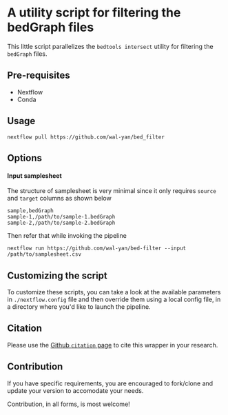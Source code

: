 # A utility script for filtering the bedGraph files

This little script parallelizes the `bedtools intersect` utility for filtering the `bedGraph` files.

## Pre-requisites

- Nextflow
- Conda 

## Usage

```
nextflow pull https://github.com/wal-yan/bed_filter
```

## Options

#### Input samplesheet

The structure of samplesheet is very minimal since it only requires `source` and `target` columns as shown below

```csv
sample,bedGraph
sample-1,/path/to/sample-1.bedGraph
sample-2,/path/to/sample-2.bedGraph
```

Then refer that while invoking the pipeline

```
nextflow run https://github.com/wal-yan/bed-filter --input /path/to/samplesheet.csv
```


## Customizing the script

To customize these scripts, you can take a look at the available parameters in `./nextflow.config` file and then override them using a local config file, in a directory where you'd like to launch the pipeline.

## Citation

Please use the [Github `citation` page](https://docs.github.com/en/repositories/managing-your-repositorys-settings-and-features/customizing-your-repository/about-citation-files) to cite this wrapper in your research.

## Contribution

If you have specific requirements, you are encouraged to fork/clone and update your version to accomodate your needs. 

Contribution, in all forms, is most welcome!
